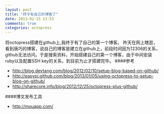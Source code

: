 ```yaml
---
layout: post
title: "终于有自己的博客了"
date: 2013-02-15 13:53
comments: true
categories: octopress
---
```


将octopress搭建在github上,我终于有了自己的第一个博客。
昨天在网上瞎逛，看到唐巧的博客，说自己的博客是建立在github上，前段时间因为12306的关系，github无法访问。于是搜索资料，开始搭建自己的第一个博客，由于中间安装ruby以及配置SSH key的关系，到目前为止才搭建完毕。
####参考
* <http://blog.devtang.com/blog/2012/02/10/setup-blog-based-on-github/>
* <http://easypi.github.com/blog/2013/01/05/using-octopress-to-setup-blog-on-github/>
* <http://sharecore.info/blog/2012/12/25/octopress-plus-github/>

####博文发布工具
* <http://mouapp.com/>

